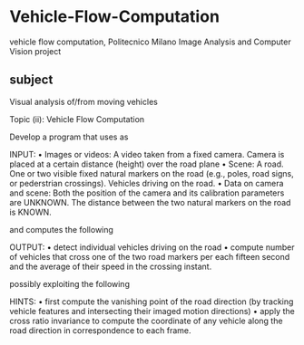 # Vehicle-Flow-Computation
vehicle flow computation, Politecnico Milano Image Analysis and Computer Vision project

## subject
Visual analysis of/from moving vehicles

Topic (ii): Vehicle Flow Computation

Develop a program that uses as

INPUT: 
    • Images or videos: A video taken from a fixed camera. Camera is placed at a certain distance (height) over the road plane
    • Scene: A road. One or two visible fixed natural markers on the road (e.g., poles,  road signs, or pederstrian crossings). Vehicles driving on the road.
    • Data on camera and scene: Both the position of the camera and its calibration parameters are UNKNOWN. The distance between the two natural markers on the road is KNOWN.

 and computes the following

OUTPUT: 
    • detect individual vehicles driving on the road
    • compute number of vehicles that cross one of the two road markers per each fifteen second and the average of their speed in the crossing instant.

possibly exploiting the following

HINTS: 
    • first compute the vanishing point of the road direction (by tracking vehicle features and intersecting their imaged motion directions)
    • apply the cross ratio invariance to compute the coordinate of any vehicle along the road direction in correspondence to each frame. 
